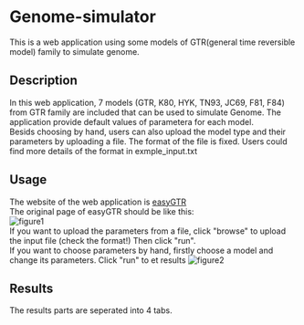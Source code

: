 # Genome-simulator
This is a web application using some models of GTR(general time reversible model) family to simulate genome.

## Description
In this web application, 7 models (GTR, K80, HYK, TN93, JC69, F81, F84) from GTR family are included that can be used to simulate Genome. The application provide default values of parametera for each model.   
Besids choosing by hand, users can also upload the model type and their parameters by uploading a file. The format of the file is fixed. Users could find more details of the format in exmple_input.txt

## Usage
The website of the web application is [easyGTR](https://xinning.shinyapps.io/easyGTR/)  
The original page of easyGTR should be like this:  
![figure1](https://github.com/luanxinning/Genome-simulator/assets/90717695/de16b2c3-5545-4c70-ac07-faa7beb83f49)  
If you want to upload the parameters from a file, click "browse" to upload the input file (check the format!) Then click "run".  
If you want to choose parameters by hand, firstly choose a model and change its parameters. Click "run" to et results
![figure2](https://github.com/luanxinning/Genome-simulator/assets/90717695/e6ccb4fa-4a50-4988-970f-f0248d20946d)  

## Results
The results parts are seperated into 4 tabs.
